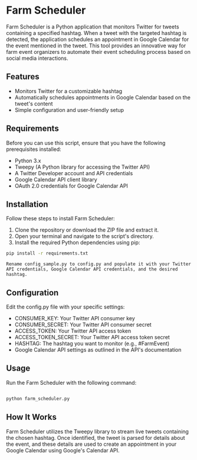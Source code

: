 # Farm Scheduler

Farm Scheduler is a Python application that monitors Twitter for tweets containing a specified hashtag. When a tweet with the targeted hashtag is detected, the application schedules an appointment in Google Calendar for the event mentioned in the tweet. This tool provides an innovative way for farm event organizers to automate their event scheduling process based on social media interactions.

## Features

- Monitors Twitter for a customizable hashtag
- Automatically schedules appointments in Google Calendar based on the tweet's content
- Simple configuration and user-friendly setup

## Requirements

Before you can use this script, ensure that you have the following prerequisites installed:

- Python 3.x
- Tweepy (A Python library for accessing the Twitter API)
- A Twitter Developer account and API credentials
- Google Calendar API client library
- OAuth 2.0 credentials for Google Calendar API

## Installation

Follow these steps to install Farm Scheduler:

1. Clone the repository or download the ZIP file and extract it.
2. Open your terminal and navigate to the script's directory.
3. Install the required Python dependencies using pip:

```bash
pip install -r requirements.txt
```

    Rename config_sample.py to config.py and populate it with your Twitter API credentials, Google Calendar API credentials, and the desired hashtag.

## Configuration

Edit the config.py file with your specific settings:

   - CONSUMER_KEY: Your Twitter API consumer key
   - CONSUMER_SECRET: Your Twitter API consumer secret
   - ACCESS_TOKEN: Your Twitter API access token
   - ACCESS_TOKEN_SECRET: Your Twitter API access token secret
   - HASHTAG: The hashtag you want to monitor (e.g., #FarmEvent)
   - Google Calendar API settings as outlined in the API's documentation

## Usage

Run the Farm Scheduler with the following command:

```bash

python farm_scheduler.py
```

## How It Works

Farm Scheduler utilizes the Tweepy library to stream live tweets containing the chosen hashtag. Once identified, the tweet is parsed for details about the event, and these details are used to create an appointment in your Google Calendar using Google's Calendar API.